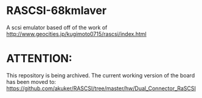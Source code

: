 # RASCSI-68kmlaver
A scsi emulator based off of the work of http://www.geocities.jp/kugimoto0715/rascsi/index.html

# ATTENTION:
This repository is being archived. The current working version of the board has been moved to:
https://github.com/akuker/RASCSI/tree/master/hw/Dual_Connector_RaSCSI

